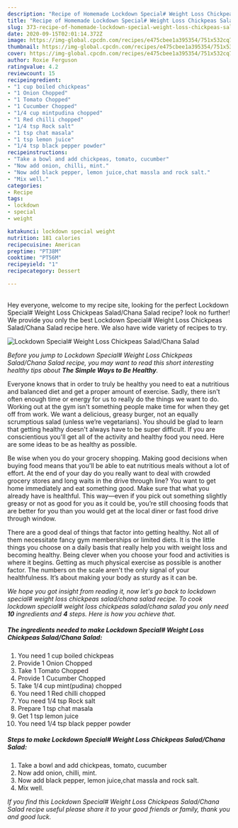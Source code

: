 ```yaml
---
description: "Recipe of Homemade Lockdown Special# Weight Loss Chickpeas Salad/Chana Salad"
title: "Recipe of Homemade Lockdown Special# Weight Loss Chickpeas Salad/Chana Salad"
slug: 373-recipe-of-homemade-lockdown-special-weight-loss-chickpeas-salad-chana-salad
date: 2020-09-15T02:01:14.372Z
image: https://img-global.cpcdn.com/recipes/e475cbee1a395354/751x532cq70/lockdown-special-weight-loss-chickpeas-saladchana-salad-recipe-main-photo.jpg
thumbnail: https://img-global.cpcdn.com/recipes/e475cbee1a395354/751x532cq70/lockdown-special-weight-loss-chickpeas-saladchana-salad-recipe-main-photo.jpg
cover: https://img-global.cpcdn.com/recipes/e475cbee1a395354/751x532cq70/lockdown-special-weight-loss-chickpeas-saladchana-salad-recipe-main-photo.jpg
author: Roxie Ferguson
ratingvalue: 4.2
reviewcount: 15
recipeingredient:
- "1 cup boiled chickpeas"
- "1 Onion Chopped"
- "1 Tomato Chopped"
- "1 Cucumber Chopped"
- "1/4 cup mintpudina chopped"
- "1 Red chilli chopped"
- "1/4 tsp Rock salt"
- "1 tsp chat masala"
- "1 tsp lemon juice"
- "1/4 tsp black pepper powder"
recipeinstructions:
- "Take a bowl and add chickpeas, tomato, cucumber"
- "Now add onion, chilli, mint."
- "Now add black pepper, lemon juice,chat massla and rock salt."
- "Mix well."
categories:
- Recipe
tags:
- lockdown
- special
- weight

katakunci: lockdown special weight 
nutrition: 181 calories
recipecuisine: American
preptime: "PT38M"
cooktime: "PT56M"
recipeyield: "1"
recipecategory: Dessert

---
```

<br>
Hey everyone, welcome to my recipe site, looking for the perfect Lockdown Special# Weight Loss Chickpeas Salad/Chana Salad recipe? look no further! We provide you only the best Lockdown Special# Weight Loss Chickpeas Salad/Chana Salad recipe here. We also have wide variety of recipes to try.
<br>


![Lockdown Special# Weight Loss Chickpeas Salad/Chana Salad](https://img-global.cpcdn.com/recipes/e475cbee1a395354/751x532cq70/lockdown-special-weight-loss-chickpeas-saladchana-salad-recipe-main-photo.jpg)

<i>Before you jump to Lockdown Special# Weight Loss Chickpeas Salad/Chana Salad recipe, you may want to read this short interesting healthy tips about <strong>The Simple Ways to Be Healthy</strong>.</i>

Everyone knows that in order to truly be healthy you need to eat a nutritious and balanced diet and get a proper amount of exercise. Sadly, there isn't often enough time or energy for us to really do the things we want to do. Working out at the gym isn't something people make time for when they get off from work. We want a delicious, greasy burger, not an equally scrumptious salad (unless we’re vegetarians). You should be glad to learn that getting healthy doesn't always have to be super difficult. If you are conscientious you'll get all of the activity and healthy food you need. Here are some ideas to be as healthy as possible.

Be wise when you do your grocery shopping. Making good decisions when buying food means that you'll be able to eat nutritious meals without a lot of effort. At the end of your day do you really want to deal with crowded grocery stores and long waits in the drive through line? You want to get home immediately and eat something good. Make sure that what you already have is healthful. This way—even if you pick out something slightly greasy or not as good for you as it could be, you’re still choosing foods that are better for you than you would get at the local diner or fast food drive through window.

There are a good deal of things that factor into getting healthy. Not all of them necessitate fancy gym memberships or limited diets. It is the little things you choose on a daily basis that really help you with weight loss and becoming healthy. Being clever when you choose your food and activities is where it begins. Getting as much physical exercise as possible is another factor. The numbers on the scale aren't the only signal of your healthfulness. It’s about making your body as sturdy as it can be. 


<i>We hope you got insight from reading it, now let's go back to lockdown special# weight loss chickpeas salad/chana salad recipe. To cook lockdown special# weight loss chickpeas salad/chana salad you only need <strong>10</strong> ingredients and <strong>4</strong> steps. Here is how you achieve that.
</i>

##### The ingredients needed to make Lockdown Special# Weight Loss Chickpeas Salad/Chana Salad:

1. You need 1 cup boiled chickpeas
1. Provide 1 Onion Chopped
1. Take 1 Tomato Chopped
1. Provide 1 Cucumber Chopped
1. Take 1/4 cup mint(pudina) chopped
1. You need 1 Red chilli chopped
1. You need 1/4 tsp Rock salt
1. Prepare 1 tsp chat masala
1. Get 1 tsp lemon juice
1. You need 1/4 tsp black pepper powder


##### Steps to make Lockdown Special# Weight Loss Chickpeas Salad/Chana Salad:

1. Take a bowl and add chickpeas, tomato, cucumber
1. Now add onion, chilli, mint.
1. Now add black pepper, lemon juice,chat massla and rock salt.
1. Mix well.


<i>If you find this Lockdown Special# Weight Loss Chickpeas Salad/Chana Salad recipe useful please share it to your good friends or family, thank you and good luck.</i>

